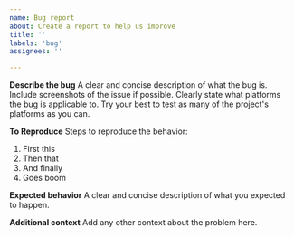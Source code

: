 ```yaml
---
name: Bug report
about: Create a report to help us improve
title: ''
labels: 'bug'
assignees: ''

---
```


**Describe the bug**
A clear and concise description of what the bug is. Include screenshots of the issue
if possible. Clearly state what platforms the bug is applicable to. Try your best to
test as many of the project's platforms as you can. 

**To Reproduce**
Steps to reproduce the behavior:
1. First this
2. Then that
3. And finally
4. Goes boom

**Expected behavior**
A clear and concise description of what you expected to happen.

**Additional context**
Add any other context about the problem here.
